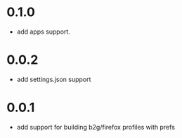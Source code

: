 # 0.1.0
  - add apps support.

# 0.0.2
  - add settings.json support

# 0.0.1
  - add support for building b2g/firefox profiles with prefs
